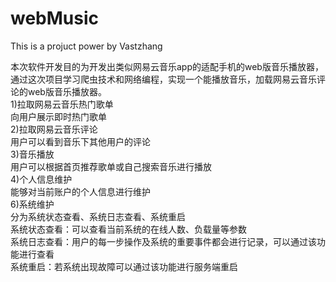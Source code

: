 # webMusic
This is a projuct power by Vastzhang

本次软件开发目的为开发出类似网易云音乐app的适配手机的web版音乐播放器，通过这次项目学习爬虫技术和网络编程，实现一个能播放音乐，加载网易云音乐评论的web版音乐播放器。  
1)拉取网易云音乐热门歌单  
  向用户展示即时热门歌单  
2)拉取网易云音乐评论  
  用户可以看到音乐下其他用户的评论  
3)音乐播放  
  用户可以根据首页推荐歌单或自己搜索音乐进行播放  
4)个人信息维护  
  能够对当前账户的个人信息进行维护  
6)系统维护  
  分为系统状态查看、系统日志查看、系统重启  
  系统状态查看：可以查看当前系统的在线人数、负载量等参数  
  系统日志查看：用户的每一步操作及系统的重要事件都会进行记录，可以通过该功能进行查看  
  系统重启：若系统出现故障可以通过该功能进行服务端重启   


